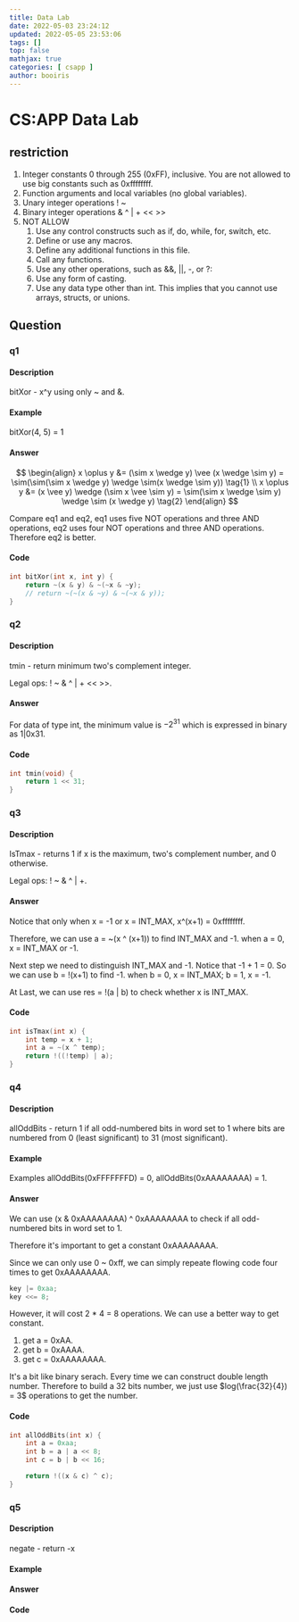 ```yaml
---
title: Data Lab 
date: 2022-05-03 23:24:12 
updated: 2022-05-05 23:53:06
tags: [] 
top: false
mathjax: true
categories: [ csapp ]
author: booiris
---
```


# CS:APP Data Lab

## restriction

  1. Integer constants 0 through 255 (0xFF), inclusive. You are
     not allowed to use big constants such as 0xffffffff.
  2. Function arguments and local variables (no global variables).
  3. Unary integer operations ! ~
  4. Binary integer operations & ^ | + << >>
  5. NOT ALLOW
		1. Use any control constructs such as if, do, while, for, switch, etc.
		2. Define or use any macros.
		3. Define any additional functions in this file.
		4. Call any functions.
		5. Use any other operations, such as &&, ||, -, or ?:
		6. Use any form of casting.
		7. Use any data type other than int.  This implies that you
			 cannot use arrays, structs, or unions.
	

## Question

### q1

#### Description

bitXor - x^y using only ~ and &.

#### Example

bitXor(4, 5) = 1

#### Answer

$$
\begin{align}
	x \oplus y &= (\sim x \wedge y) \vee (x \wedge \sim y) = \sim(\sim(\sim x \wedge y) \wedge \sim(x \wedge \sim y)) \tag{1} \\
	x \oplus y &= (x \vee y) \wedge (\sim x \vee \sim y) = \sim(\sim x \wedge \sim y) \wedge \sim (x \wedge y) \tag{2}
\end{align}
$$

Compare eq1 and eq2, eq1 uses five NOT operations and three AND operations, eq2 uses four NOT operations and three AND operations. Therefore eq2 is better.

#### Code

```c
int bitXor(int x, int y) {
    return ~(x & y) & ~(~x & ~y);
    // return ~(~(x & ~y) & ~(~x & y));
}
```

### q2

#### Description

tmin - return minimum two's complement integer.

Legal ops: ! ~ & ^ | + << >>.

#### Answer

For data of type int, the minimum value is $-2^{31}$ which is expressed in binary as 1|0x31.

#### Code

```c
int tmin(void) {
    return 1 << 31;
}
```

### q3

#### Description

IsTmax - returns 1 if x is the maximum, two's complement number, and 0 otherwise.

Legal ops: ! ~ & ^ | +.

#### Answer

Notice that only when x = -1 or x = INT_MAX, x^(x+1) = 0xffffffff.

Therefore, we can use a = ~(x ^ (x+1)) to find INT_MAX and -1. when a = 0, x = INT_MAX or -1.

Next step we need to distinguish INT_MAX and -1. Notice that -1 + 1 = 0. So we can use b = !(x+1) to find -1. when b = 0, x = INT_MAX; b = 1, x = -1.

At Last, we can use res = !(a | b) to check whether x is INT_MAX.

#### Code

```c
int isTmax(int x) {
    int temp = x + 1;
    int a = ~(x ^ temp);
    return !((!temp) | a);
}
```

### q4

#### Description

allOddBits - return 1 if all odd-numbered bits in word set to 1 where bits are numbered from 0 (least significant) to 31 (most significant).

#### Example

Examples allOddBits(0xFFFFFFFD) = 0, allOddBits(0xAAAAAAAA) = 1.

#### Answer

We can use (x & 0xAAAAAAAA) ^ 0xAAAAAAAA to check if all odd-numbered bits in word set to 1.

Therefore it's important to get a constant 0xAAAAAAAA.

Since we can only use 0 ~ 0xff, we can simply repeate flowing code four times to get 0xAAAAAAAA.

```c
key |= 0xaa;
key <<= 8;
```

However, it will cost 2 * 4 = 8 operations. We can use a better way to get constant.

1. get a = 0xAA.
2. get b = 0xAAAA.
3. get c = 0xAAAAAAAA.

It's a bit like binary serach. Every time we can construct double length number. Therefore to build a 32 bits number, we just use $log(\frac{32}{4}) = 3$ operations to get the number.

#### Code

```c
int allOddBits(int x) {
    int a = 0xaa;
    int b = a | a << 8;
    int c = b | b << 16;

    return !((x & c) ^ c);
}
```

### q5

#### Description

negate - return -x

#### Example



#### Answer

#### Code
